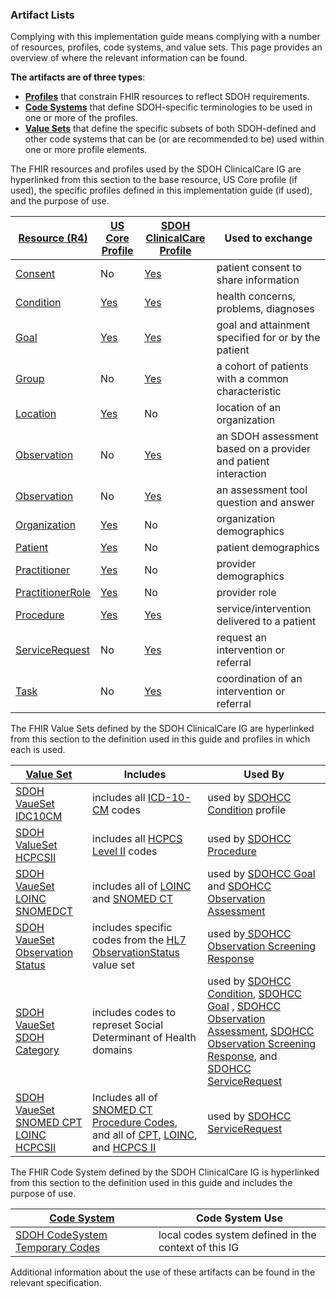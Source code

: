 ###  Artifact Lists

Complying with this implementation guide means complying with a number of resources, profiles, code systems, and value sets. This page provides an overview of where the relevant information can be found.

**The artifacts are of three types**:

* 	**[Profiles](http://www.hl7.org/fhir/profiling.html)** that constrain FHIR resources to reflect SDOH requirements.
* 	**[Code Systems](http://www.hl7.org/fhir/terminologies-systems.html)** that define SDOH-specific terminologies to be used in one or more of the profiles.
* 	**[Value Sets](http://www.hl7.org/fhir/terminologies-valuesets.html)** that define the specific subsets of both SDOH-defined and other code systems that can be (or are recommended to be) used within one or more profile elements.

The FHIR resources and profiles used by the SDOH ClinicalCare IG are hyperlinked from this section to the base resource, US Core profile (if used), the specific profiles defined in this implementation guide (if used), and the purpose of use.

| [Resource (R4)  ](http://hl7.org/fhir/)   | [US Core Profile  ](http://hl7.org/fhir/us/core/STU3.1.1/index.html)   | [SDOH ClinicalCare Profile  ](http://build.fhir.org/ig/HL7/fhir-sdoh-clinicalcare/artifacts.html)   | Used to exchange |
| ----------------- | ---------------------- | ---------------------------- | -------- |
| [Consent]( http://hl7.org/fhir/consent.html) | No  | [Yes](http://build.fhir.org/ig/HL7/fhir-sdoh-clinicalcare/StructureDefinition-SDOHCC-Consent.html)   | patient consent to share information|
| [Condition]( http://hl7.org/fhir/condition.html) | [Yes](http://build.fhir.org/ig/HL7/fhir-sdoh-clinicalcare/branches/master/StructureDefinition-SDOHCC-Consent.html)   | [Yes](http://hl7.org/fhir/us/sdoh-clinicalcare/StructureDefinition/SDOHCC-Condition)   |health concerns, problems, diagnoses|
| [Goal](http://hl7.org/fhir/goal.html) | [Yes](http://hl7.org/fhir/us/core/StructureDefinition-us-core-condition.html)   | [Yes](http://build.fhir.org/ig/HL7/fhir-sdoh-clinicalcare/StructureDefinition-SDOHCC-Goal.html)   | goal and attainment specified for or by the patient |
| [Group]( http://hl7.org/fhir/group.html) | No  | [Yes](http://build.fhir.org/ig/HL7/fhir-sdoh-clinicalcare/StructureDefinition-SDOHCC-Group.html)   | a cohort of patients with a common characteristic |
| [Location]( http://hl7.org/fhir/location.html) | [Yes](http://hl7.org/fhir/us/core/StructureDefinition-us-core-location.html)   | No | location of an organization |
| [Observation]( http://hl7.org/fhir/Observation.html) | No | [Yes](http://build.fhir.org/ig/HL7/fhir-sdoh-clinicalcare/StructureDefinition-SDOHCC-ObservationAssessment.html)   | an SDOH assessment based on a provider and patient interaction |
| [Observation]( http://hl7.org/fhir/Observation.html) | No | [Yes](http://build.fhir.org/ig/HL7/fhir-sdoh-clinicalcare/StructureDefinition-SDOHCC-ObservationScreeningResponse.html)   | an assessment tool question and answer |
| [Organization]( http://hl7.org/fhir/organization.html) | [Yes](http://hl7.org/fhir/us/core/StructureDefinition-us-core-organization.html)   | No | organization demographics |
| [Patient]( http://hl7.org/fhir/patient.html) | [Yes](http://hl7.org/fhir/us/core/StructureDefinition-us-core-patient.html)   | No | patient demographics |
| [Practitioner]( http://hl7.org/fhir/practitioner.html) | [Yes](http://hl7.org/fhir/us/core/StructureDefinition-us-core-practitioner.html)   | No | provider demographics |
| [PractitionerRole]( http://hl7.org/fhir/PractitionerRole.html) | [Yes](http://hl7.org/fhir/us/core/STU3.1.1/StructureDefinition-us-core-practitionerrole.html)   | No | provider role |
| [Procedure]( http://hl7.org/fhir/procedure.html) | [Yes](http://hl7.org/fhir/us/core/StructureDefinition-us-core-procedure.html)   | [Yes](http://build.fhir.org/ig/HL7/fhir-sdoh-clinicalcare/StructureDefinition-SDOHCC-Procedure.html)   | service/intervention delivered to a patient |
| [ServiceRequest]( http://hl7.org/fhir/ServiceRequest.html) | No | [Yes](http://build.fhir.org/ig/HL7/fhir-sdoh-clinicalcare/StructureDefinition-SDOHCC-ServiceRequest.html)   |request an intervention or referral |
| [Task]( http://hl7.org/fhir/Task.html) | No  | [Yes](http://build.fhir.org/ig/HL7/fhir-sdoh-clinicalcare/StructureDefinition-SDOHCC-Task.html)   |coordination of an intervention or referral|



The FHIR Value Sets defined by the SDOH ClinicalCare IG are hyperlinked from this section to the definition used in this guide and profiles in which each is used.



| [Value Set  ]( http://www.hl7.org/fhir/terminologies-valuesets.html/)   | Includes | Used By |
| ----------------- | ---------------------- | ------------------- |
| [SDOH VaueSet IDC10CM]( http://build.fhir.org/ig/HL7/fhir-sdoh-clinicalcare/ValueSet-SDOHCC-ValueSetICD10CM.html) | includes all [ICD-10-CM](http://terminology.hl7.org/2.1.0/CodeSystem-icd10CM.html) codes |used by [SDOHCC Condition](http://build.fhir.org/ig/HL7/fhir-sdoh-clinicalcare/branches/master/StructureDefinition-SDOHCC-Consent.html) profile |
| [SDOH ValueSet HCPCSII]( http://build.fhir.org/ig/HL7/fhir-sdoh-clinicalcare/ValueSet-SDOHCC-ValueSetHCPCSII.html) | includes all [HCPCS Level II](urn:oid:2.16.840.1.113883.6.285) codes | used by [SDOHCC Procedure](http://build.fhir.org/ig/HL7/fhir-sdoh-clinicalcare/StructureDefinition-SDOHCC-Procedure.html) |
| [SDOH VaueSet LOINC SNOMEDCT]( http://build.fhir.org/ig/HL7/fhir-sdoh-clinicalcare/ValueSet-SDOHCC-ValueSetLOINCSNOMEDCT.html) | includes all of [LOINC](http://loinc.org/) and [SNOMED CT](http://www.snomed.org/) | used by [SDOHCC Goal](http://build.fhir.org/ig/HL7/fhir-sdoh-clinicalcare/StructureDefinition-SDOHCC-Goal.html) and [SDOHCC Observation Assessment](http://build.fhir.org/ig/HL7/fhir-sdoh-clinicalcare/StructureDefinition-SDOHCC-ObservationAssessment.html) |
| [SDOH VaueSet Observation Status]( http://hl7.org/fhir/consent.html) | includes specific codes from the [HL7 ObservationStatus](http://hl7.org/fhir/R4/codesystem-observation-status.html) value set | used by[ SDOHCC Observation Screening Response](http://hl7.org/fhir/us/sdoh-clinicalcare/StructureDefinition/SDOHCC-ObservationScreeningResponse) |
| [SDOH VaueSet SDOH Category]( http://hl7.org/fhir/consent.html) | includes codes to represet Social Determinant of Health domains| used by [SDOHCC Condition](http://build.fhir.org/ig/HL7/fhir-sdoh-clinicalcare/branches/master/StructureDefinition-SDOHCC-Condition.html), [SDOHCC Goal](http://build.fhir.org/ig/HL7/fhir-sdoh-clinicalcare/branches/master/StructureDefinition-SDOHCC-Goal.html) , [SDOHCC Observation Assessment](http://build.fhir.org/ig/HL7/fhir-sdoh-clinicalcare/branches/master/StructureDefinition-SDOHCC-ObservationAssessment.html), [SDOHCC Observation Screening Response](http://build.fhir.org/ig/HL7/fhir-sdoh-clinicalcare/branches/master/StructureDefinition-SDOHCC-ObservationScreeningResponse.html), and [SDOHCC ServiceRequest](http://build.fhir.org/ig/HL7/fhir-sdoh-clinicalcare/branches/master/StructureDefinition-SDOHCC-ServiceRequest.html) |
| [SDOH VaueSet SNOMED CPT LOINC HCPCSII]( http://build.fhir.org/ig/HL7/fhir-sdoh-clinicalcare/ValueSet-SDOHCC-ValueSetSNOMEDCTCPTLOINCHCPCSII.html) | Includes all of [SNOMED CT Procedure Codes](http://www.snomed.org/), and all of [CPT](http://terminology.hl7.org/2.1.0/CodeSystem-v3-cpt-4.html), [LOINC](http://loinc.org/), and [HCPCS II](urn:oid:2.16.840.1.113883.6.285) | used by [SDOHCC ServiceRequest](http://build.fhir.org/ig/HL7/fhir-sdoh-clinicalcare/branches/master/StructureDefinition-SDOHCC-ServiceRequest.html) |



The FHIR Code System defined by the SDOH ClinicalCare IG is hyperlinked from this section to the definition used in this guide and includes the purpose of use.



| [Code System  ]( http://www.hl7.org/fhir/terminologies-systems.html/)   | Code System Use |
| ----------------- | ---------------------- | 
| [SDOH CodeSystem Temporary Codes]( http://build.fhir.org/ig/HL7/fhir-sdoh-clinicalcare/ValueSet-SDOHCC-ValueSetSNOMEDCTCPTLOINCHCPCSII.html/) | local codes system defined in the context of this IG|



Additional information about the use of these artifacts can be found in the relevant specification.
